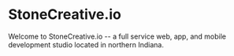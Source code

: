 # StoneCreative.io

Welcome to StoneCreative.io -- a full service web, app, and mobile development studio located in northern Indiana.